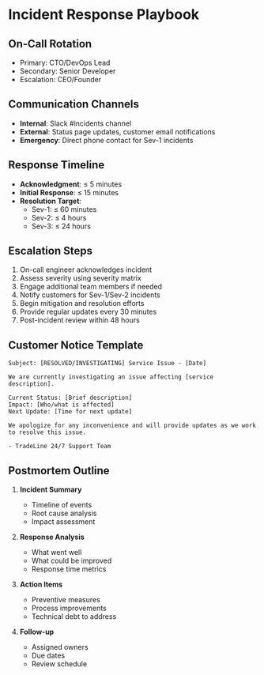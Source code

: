 # Incident Response Playbook

## On-Call Rotation
- Primary: CTO/DevOps Lead
- Secondary: Senior Developer
- Escalation: CEO/Founder

## Communication Channels
- **Internal**: Slack #incidents channel
- **External**: Status page updates, customer email notifications
- **Emergency**: Direct phone contact for Sev-1 incidents

## Response Timeline
- **Acknowledgment**: ≤ 5 minutes
- **Initial Response**: ≤ 15 minutes
- **Resolution Target**: 
  - Sev-1: ≤ 60 minutes
  - Sev-2: ≤ 4 hours
  - Sev-3: ≤ 24 hours

## Escalation Steps
1. On-call engineer acknowledges incident
2. Assess severity using severity matrix
3. Engage additional team members if needed
4. Notify customers for Sev-1/Sev-2 incidents
5. Begin mitigation and resolution efforts
6. Provide regular updates every 30 minutes
7. Post-incident review within 48 hours

## Customer Notice Template
```
Subject: [RESOLVED/INVESTIGATING] Service Issue - [Date]

We are currently investigating an issue affecting [service description]. 

Current Status: [Brief description]
Impact: [Who/what is affected]
Next Update: [Time for next update]

We apologize for any inconvenience and will provide updates as we work to resolve this issue.

- TradeLine 24/7 Support Team
```

## Postmortem Outline
1. **Incident Summary**
   - Timeline of events
   - Root cause analysis
   - Impact assessment

2. **Response Analysis**
   - What went well
   - What could be improved
   - Response time metrics

3. **Action Items**
   - Preventive measures
   - Process improvements
   - Technical debt to address

4. **Follow-up**
   - Assigned owners
   - Due dates
   - Review schedule